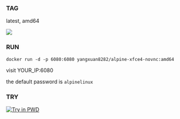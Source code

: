 ### TAG

latest, amd64

[![](https://images.microbadger.com/badges/image/yangxuan8282/alpine-xfce4-novnc.svg)](https://microbadger.com/images/yangxuan8282/alpine-xfce4-novnc "Get your own image badge on microbadger.com")

### RUN

```
docker run -d -p 6080:6080 yangxuan8282/alpine-xfce4-novnc:amd64
```

visit YOUR_IP:6080

the default password is `alpinelinux`

### TRY

[![Try in PWD](https://github.com/play-with-docker/stacks/raw/cff22438cb4195ace27f9b15784bbb497047afa7/assets/images/button.png)](http://play-with-docker.com?stack=https://raw.githubusercontent.com/yangxuan8282/docker-image/master/alpine-xfce4-novnc/stack.yml)
